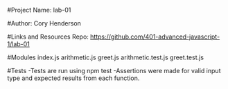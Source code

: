 #Project Name: lab-01

#Author: Cory Henderson

#Links and Resources
Repo: https://github.com/401-advanced-javascript-1/lab-01

#Modules
index.js
arithmetic.js
greet.js
arithmetic.test.js
greet.test.js

#Tests
-Tests are run using npm test
-Assertions were made for valid input type and expected results from each function.
